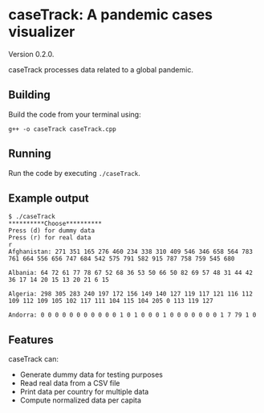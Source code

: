 # caseTrack: A pandemic cases visualizer

Version 0.2.0.

caseTrack processes data related to a global pandemic.

## Building

Build the code from your terminal using:

```shell
g++ -o caseTrack caseTrack.cpp
```

## Running

Run the code by executing `./caseTrack`.

## Example output

```shell
$ ./caseTrack 
**********Choose**********
Press (d) for dummy data
Press (r) for real data
r
Afghanistan: 271 351 165 276 460 234 338 310 409 546 346 658 564 783 761 664 556 656 747 684 542 575 791 582 915 787 758 759 545 680 

Albania: 64 72 61 77 78 67 52 68 36 53 50 66 50 82 69 57 48 31 44 42 36 17 14 20 15 13 20 21 6 15 

Algeria: 298 305 283 240 197 172 156 149 140 127 119 117 121 116 112 109 112 109 105 102 117 111 104 115 104 205 0 113 119 127 

Andorra: 0 0 0 0 0 0 0 0 0 0 0 1 0 1 0 0 0 1 0 0 0 0 0 0 0 1 7 79 1 0 
```

## Features

caseTrack can:

- Generate dummy data for testing purposes
- Read real data from a CSV file
- Print data per country for multiple data
- Compute normalized data per capita
